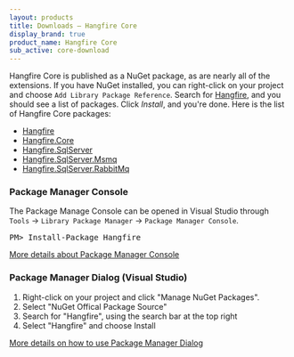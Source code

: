 ```yaml
---
layout: products
title: Downloads – Hangfire Core
display_brand: true
product_name: Hangfire Core
sub_active: core-download
---
```


Hangfire Core is published as a NuGet package, as are nearly all of the extensions. If you have NuGet installed, you can right-click on your project and choose `Add Library Package Reference`. Search for <a href="https://www.nuget.org/packages?q=Hangfire">Hangfire</a>, and you should see a list of packages. Click *Install*, and you're done. Here is the list of Hangfire Core packages:

* [Hangfire](https://www.nuget.org/packages/HangFire/)
* [Hangfire.Core](https://www.nuget.org/packages/HangFire.Core/)
* [Hangfire.SqlServer](https://www.nuget.org/packages/HangFire.SqlServer/)
* [Hangfire.SqlServer.Msmq](https://www.nuget.org/packages/HangFire.SqlServer.MSMQ/)
* [Hangfire.SqlServer.RabbitMq](https://www.nuget.org/packages/Hangfire.SqlServer.RabbitMQ/)

### Package Manager Console

The Package Manage Console can be opened in Visual Studio through `Tools` &rarr; `Library Package Manager` &rarr; `Package Manager Console`. 

<pre class="nuget-install">PM> Install-Package Hangfire</pre>

<a href="http://docs.nuget.org/docs/start-here/Using-the-Package-Manager-Console" target="_blank">More details about Package Manager Console</a> <span class="glyphicon glyphicon-small glyphicon-new-window"></span>

### Package Manager Dialog (Visual Studio)

1. Right-click on your project and click "Manage NuGet Packages".
2. Select "NuGet Offical Package Source"
3. Search for "Hangfire", using the search bar at the top right
4. Select "Hangfire" and choose Install

<a href="http://docs.nuget.org/docs/start-here/managing-nuget-packages-using-the-dialog" target="_blank">More details on how to use Package Manager Dialog</a> <span class="glyphicon glyphicon-small glyphicon-new-window"></span>